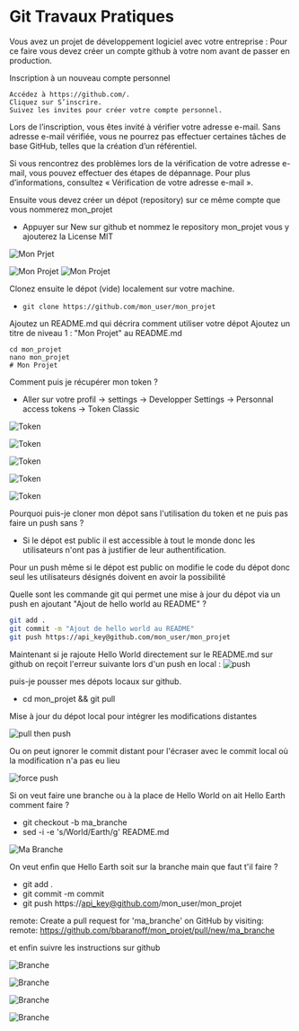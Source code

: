 # Git Travaux Pratiques

Vous avez un projet de développement logiciel avec votre entreprise :
Pour ce faire vous devez créer un compte github à votre nom avant de passer
en production.  

Inscription à un nouveau compte personnel

    Accédez à https://github.com/.
    Cliquez sur S’inscrire.
    Suivez les invites pour créer votre compte personnel.

Lors de l’inscription, vous êtes invité à vérifier votre adresse e-mail. Sans adresse e-mail vérifiée, vous ne pourrez pas effectuer certaines tâches de base GitHub, telles que la création d’un référentiel.

Si vous rencontrez des problèmes lors de la vérification de votre adresse e-mail, vous pouvez effectuer des étapes de dépannage. Pour plus d’informations, consultez « Vérification de votre adresse e-mail ».

Ensuite vous devez créer un dépot (repository) sur ce même compte que vous nommerez mon_projet  
 
- Appuyer sur New sur github et nommez le repository mon_projet vous y ajouterez la License MIT




![Mon Prjet](images/mon_projet.png)


![Mon Projet](images/mit.png)
![Mon Projet](images/mit_lic.png)

Clonez ensuite le dépot (vide) localement sur votre machine.  

- ```git clone https://github.com/mon_user/mon_projet```  

Ajoutez un README.md qui décrira comment utiliser votre dépot Ajoutez un titre de niveau 1 : "Mon Projet" au README.md  

```
cd mon_projet
nano mon_projet
# Mon Projet  
```


Comment puis je récupérer mon token ?  

- Aller sur votre profil -> settings -> Developper Settings -> Personnal access tokens -> Token Classic  

![Token](images/tok_1.png)



![Token](images/tok_2.png)



![Token](images/tok_3.png)


![Token](images/tok_5.png)

![Token](images/tok_6.png)


Pourquoi puis-je cloner mon dépot sans l'utilisation du token et ne puis pas faire un push sans ?  

- Si le dépot est public il est accessible à tout le monde donc les utilisateurs n'ont pas à justifier de leur authentification.  

Pour un push même si le dépot est public on modifie le code du dépot donc seul les utilisateurs désignés doivent en avoir la possibilité  

Quelle sont les commande git qui permet une mise à jour du dépot via un push en ajoutant "Ajout de hello world au README" ?  

```bash
git add .
git commit -m "Ajout de hello world au README"
git push https://api_key@github.com/mon_user/mon_projet  
```



Maintenant si je rajoute Hello World directement sur le README.md sur github on reçoit l'erreur suivante lors d'un push en local :
![push](images/push_fail.png)

puis-je pousser mes dépots locaux sur github.  

- cd mon_projet && git pull 

Mise à jour du dépot local pour intégrer les modifications distantes  



![pull then push](images/pull_n_push.png)



Ou on peut ignorer le commit distant pour l'écraser avec le commit local où la modification n'a pas eu lieu

![force push](images/force_push.png)


Si on veut faire une branche ou à la place de Hello World on ait Hello Earth comment faire ?  

- git checkout -b ma_branche  
- sed -i -e 's/World/Earth/g' README.md  



![Ma Branche](images/ma_branche.png)


On veut enfin que Hello Earth soit sur la branche main que faut t'il faire ?  

- git add .  
- git commit -m commit  
- git push https://api_key@github.com/mon_user/mon_projet  


remote: Create a pull request for 'ma_branche' on GitHub by visiting:  
remote:      https://github.com/bbaranoff/mon_projet/pull/new/ma_branche  

et enfin suivre les instructions sur github  
  

![Branche](images/branch1.png)
  

![Branche](images/branch2.png)

  

![Branche](images/branch3.png)
  

![Branche](images/branch4.png)

